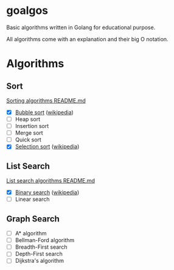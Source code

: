 # goalgos
Basic algorithms written in Golang for educational purpose.

All algorithms come with an explanation and their big O notation.

# Algorithms
## Sort
[Sorting algorithms README.md](./sort/README.md)
- [x] [Bubble sort](./sort/bubble.go) ([wikipedia](https://en.wikipedia.org/wiki/Bubble_sort))
- [ ] Heap sort
- [ ] Insertion sort
- [ ] Merge sort
- [ ] Quick sort
- [x] [Selection sort](./sort/selection.go) ([wikipedia](https://en.wikipedia.org/wiki/Selection_sort))

## List Search
[List search algorithms README.md](./search/README.md)
- [x] [Binary search](./search/binary.go) ([wikipedia](https://en.wikipedia.org/wiki/Binary_search_algorithm))
- [ ] Linear search

## Graph Search
- [ ] A* algorithm
- [ ] Bellman-Ford algorithm
- [ ] Breadth-First search
- [ ] Depth-First search
- [ ] Dijkstra's algorithm
